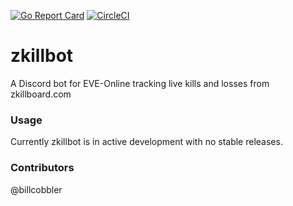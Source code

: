 [![Go Report Card](https://goreportcard.com/badge/github.com/andytsnowden/zkillbot)](https://goreportcard.com/report/github.com/andytsnowden/zkillbot)  [![CircleCI](https://circleci.com/gh/andytsnowden/zkillbot/tree/master.svg?style=shield)](https://circleci.com/gh/andytsnowden/zkillbot/tree/master) 

# zkillbot
A Discord bot for EVE-Online tracking live kills and losses from zkillboard.com

### Usage

Currently zkillbot is in active development with no stable releases.

### Contributors
@billcobbler
